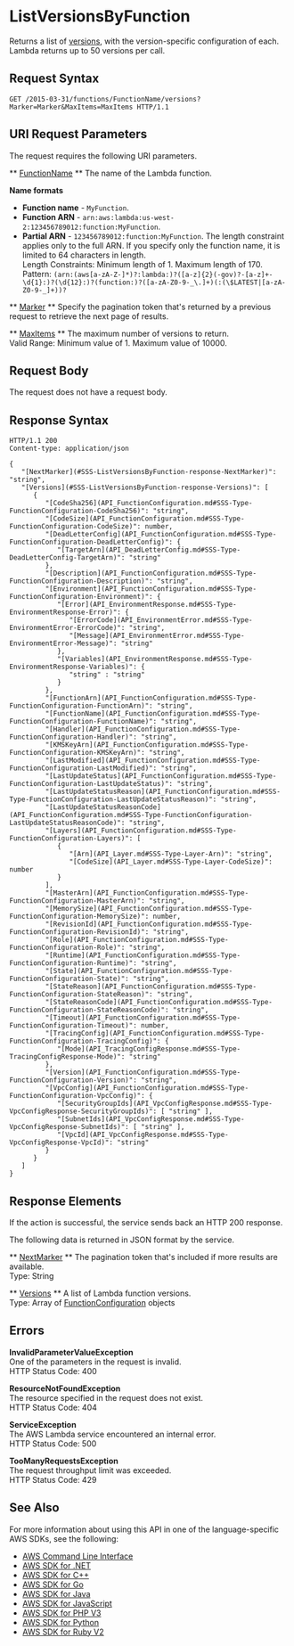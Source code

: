 # ListVersionsByFunction<a name="API_ListVersionsByFunction"></a>

Returns a list of [versions](https://docs.aws.amazon.com/lambda/latest/dg/versioning-aliases.html), with the version\-specific configuration of each\. Lambda returns up to 50 versions per call\.

## Request Syntax<a name="API_ListVersionsByFunction_RequestSyntax"></a>

```
GET /2015-03-31/functions/FunctionName/versions?Marker=Marker&MaxItems=MaxItems HTTP/1.1
```

## URI Request Parameters<a name="API_ListVersionsByFunction_RequestParameters"></a>

The request requires the following URI parameters\.

 ** [FunctionName](#API_ListVersionsByFunction_RequestSyntax) **   <a name="SSS-ListVersionsByFunction-request-FunctionName"></a>
The name of the Lambda function\.  

**Name formats**
+  **Function name** \- `MyFunction`\.
+  **Function ARN** \- `arn:aws:lambda:us-west-2:123456789012:function:MyFunction`\.
+  **Partial ARN** \- `123456789012:function:MyFunction`\.
The length constraint applies only to the full ARN\. If you specify only the function name, it is limited to 64 characters in length\.  
Length Constraints: Minimum length of 1\. Maximum length of 170\.  
Pattern: `(arn:(aws[a-zA-Z-]*)?:lambda:)?([a-z]{2}(-gov)?-[a-z]+-\d{1}:)?(\d{12}:)?(function:)?([a-zA-Z0-9-_\.]+)(:(\$LATEST|[a-zA-Z0-9-_]+))?` 

 ** [Marker](#API_ListVersionsByFunction_RequestSyntax) **   <a name="SSS-ListVersionsByFunction-request-Marker"></a>
Specify the pagination token that's returned by a previous request to retrieve the next page of results\.

 ** [MaxItems](#API_ListVersionsByFunction_RequestSyntax) **   <a name="SSS-ListVersionsByFunction-request-MaxItems"></a>
The maximum number of versions to return\.  
Valid Range: Minimum value of 1\. Maximum value of 10000\.

## Request Body<a name="API_ListVersionsByFunction_RequestBody"></a>

The request does not have a request body\.

## Response Syntax<a name="API_ListVersionsByFunction_ResponseSyntax"></a>

```
HTTP/1.1 200
Content-type: application/json

{
   "[NextMarker](#SSS-ListVersionsByFunction-response-NextMarker)": "string",
   "[Versions](#SSS-ListVersionsByFunction-response-Versions)": [ 
      { 
         "[CodeSha256](API_FunctionConfiguration.md#SSS-Type-FunctionConfiguration-CodeSha256)": "string",
         "[CodeSize](API_FunctionConfiguration.md#SSS-Type-FunctionConfiguration-CodeSize)": number,
         "[DeadLetterConfig](API_FunctionConfiguration.md#SSS-Type-FunctionConfiguration-DeadLetterConfig)": { 
            "[TargetArn](API_DeadLetterConfig.md#SSS-Type-DeadLetterConfig-TargetArn)": "string"
         },
         "[Description](API_FunctionConfiguration.md#SSS-Type-FunctionConfiguration-Description)": "string",
         "[Environment](API_FunctionConfiguration.md#SSS-Type-FunctionConfiguration-Environment)": { 
            "[Error](API_EnvironmentResponse.md#SSS-Type-EnvironmentResponse-Error)": { 
               "[ErrorCode](API_EnvironmentError.md#SSS-Type-EnvironmentError-ErrorCode)": "string",
               "[Message](API_EnvironmentError.md#SSS-Type-EnvironmentError-Message)": "string"
            },
            "[Variables](API_EnvironmentResponse.md#SSS-Type-EnvironmentResponse-Variables)": { 
               "string" : "string" 
            }
         },
         "[FunctionArn](API_FunctionConfiguration.md#SSS-Type-FunctionConfiguration-FunctionArn)": "string",
         "[FunctionName](API_FunctionConfiguration.md#SSS-Type-FunctionConfiguration-FunctionName)": "string",
         "[Handler](API_FunctionConfiguration.md#SSS-Type-FunctionConfiguration-Handler)": "string",
         "[KMSKeyArn](API_FunctionConfiguration.md#SSS-Type-FunctionConfiguration-KMSKeyArn)": "string",
         "[LastModified](API_FunctionConfiguration.md#SSS-Type-FunctionConfiguration-LastModified)": "string",
         "[LastUpdateStatus](API_FunctionConfiguration.md#SSS-Type-FunctionConfiguration-LastUpdateStatus)": "string",
         "[LastUpdateStatusReason](API_FunctionConfiguration.md#SSS-Type-FunctionConfiguration-LastUpdateStatusReason)": "string",
         "[LastUpdateStatusReasonCode](API_FunctionConfiguration.md#SSS-Type-FunctionConfiguration-LastUpdateStatusReasonCode)": "string",
         "[Layers](API_FunctionConfiguration.md#SSS-Type-FunctionConfiguration-Layers)": [ 
            { 
               "[Arn](API_Layer.md#SSS-Type-Layer-Arn)": "string",
               "[CodeSize](API_Layer.md#SSS-Type-Layer-CodeSize)": number
            }
         ],
         "[MasterArn](API_FunctionConfiguration.md#SSS-Type-FunctionConfiguration-MasterArn)": "string",
         "[MemorySize](API_FunctionConfiguration.md#SSS-Type-FunctionConfiguration-MemorySize)": number,
         "[RevisionId](API_FunctionConfiguration.md#SSS-Type-FunctionConfiguration-RevisionId)": "string",
         "[Role](API_FunctionConfiguration.md#SSS-Type-FunctionConfiguration-Role)": "string",
         "[Runtime](API_FunctionConfiguration.md#SSS-Type-FunctionConfiguration-Runtime)": "string",
         "[State](API_FunctionConfiguration.md#SSS-Type-FunctionConfiguration-State)": "string",
         "[StateReason](API_FunctionConfiguration.md#SSS-Type-FunctionConfiguration-StateReason)": "string",
         "[StateReasonCode](API_FunctionConfiguration.md#SSS-Type-FunctionConfiguration-StateReasonCode)": "string",
         "[Timeout](API_FunctionConfiguration.md#SSS-Type-FunctionConfiguration-Timeout)": number,
         "[TracingConfig](API_FunctionConfiguration.md#SSS-Type-FunctionConfiguration-TracingConfig)": { 
            "[Mode](API_TracingConfigResponse.md#SSS-Type-TracingConfigResponse-Mode)": "string"
         },
         "[Version](API_FunctionConfiguration.md#SSS-Type-FunctionConfiguration-Version)": "string",
         "[VpcConfig](API_FunctionConfiguration.md#SSS-Type-FunctionConfiguration-VpcConfig)": { 
            "[SecurityGroupIds](API_VpcConfigResponse.md#SSS-Type-VpcConfigResponse-SecurityGroupIds)": [ "string" ],
            "[SubnetIds](API_VpcConfigResponse.md#SSS-Type-VpcConfigResponse-SubnetIds)": [ "string" ],
            "[VpcId](API_VpcConfigResponse.md#SSS-Type-VpcConfigResponse-VpcId)": "string"
         }
      }
   ]
}
```

## Response Elements<a name="API_ListVersionsByFunction_ResponseElements"></a>

If the action is successful, the service sends back an HTTP 200 response\.

The following data is returned in JSON format by the service\.

 ** [NextMarker](#API_ListVersionsByFunction_ResponseSyntax) **   <a name="SSS-ListVersionsByFunction-response-NextMarker"></a>
The pagination token that's included if more results are available\.  
Type: String

 ** [Versions](#API_ListVersionsByFunction_ResponseSyntax) **   <a name="SSS-ListVersionsByFunction-response-Versions"></a>
A list of Lambda function versions\.  
Type: Array of [FunctionConfiguration](API_FunctionConfiguration.md) objects

## Errors<a name="API_ListVersionsByFunction_Errors"></a>

 **InvalidParameterValueException**   
One of the parameters in the request is invalid\.  
HTTP Status Code: 400

 **ResourceNotFoundException**   
The resource specified in the request does not exist\.  
HTTP Status Code: 404

 **ServiceException**   
The AWS Lambda service encountered an internal error\.  
HTTP Status Code: 500

 **TooManyRequestsException**   
The request throughput limit was exceeded\.  
HTTP Status Code: 429

## See Also<a name="API_ListVersionsByFunction_SeeAlso"></a>

For more information about using this API in one of the language\-specific AWS SDKs, see the following:
+  [AWS Command Line Interface](https://docs.aws.amazon.com/goto/aws-cli/lambda-2015-03-31/ListVersionsByFunction) 
+  [AWS SDK for \.NET](https://docs.aws.amazon.com/goto/DotNetSDKV3/lambda-2015-03-31/ListVersionsByFunction) 
+  [AWS SDK for C\+\+](https://docs.aws.amazon.com/goto/SdkForCpp/lambda-2015-03-31/ListVersionsByFunction) 
+  [AWS SDK for Go](https://docs.aws.amazon.com/goto/SdkForGoV1/lambda-2015-03-31/ListVersionsByFunction) 
+  [AWS SDK for Java](https://docs.aws.amazon.com/goto/SdkForJava/lambda-2015-03-31/ListVersionsByFunction) 
+  [AWS SDK for JavaScript](https://docs.aws.amazon.com/goto/AWSJavaScriptSDK/lambda-2015-03-31/ListVersionsByFunction) 
+  [AWS SDK for PHP V3](https://docs.aws.amazon.com/goto/SdkForPHPV3/lambda-2015-03-31/ListVersionsByFunction) 
+  [AWS SDK for Python](https://docs.aws.amazon.com/goto/boto3/lambda-2015-03-31/ListVersionsByFunction) 
+  [AWS SDK for Ruby V2](https://docs.aws.amazon.com/goto/SdkForRubyV2/lambda-2015-03-31/ListVersionsByFunction) 
